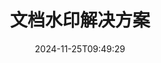 ---
############################# Static ############################
layout: "family"
date:  2024-11-25T09:49:29
draft: false

product: "Watermark"
product_tag: "watermark"

lang: zh

############################# Head ############################
head_title: "文档水印 C# Java Node.js Python |加水印"
head_description: "为 PDF、图像和文档添加水印。Microsoft Office、PDF、OpenDocument、图像等的水印解决方案"

############################# Header ############################
title: "文档水印解决方案"
description:  |
  为您的文档和图像添加文本和图像水印。

  以方便的方式搜索和修改文档水印。

  获取有关文档中显示的水印的信息。

############################# Supported Platforms ###############################
supported_platforms:
  enable: true
  head_title: "选择您的平台"
  title: "平台独立性"
  description: "GroupDocs.Watermark 库支持以下操作系统和框架："
  details_link_title: "了解更多"

  items:
    # items loop
    - title: ".NET"
      description: GroupDocs.Watermark .NET 
      color: "blue"
      tag: "net"
      link: "/watermark/net/"
      features_link: "https://docs.groupdocs.com/watermark/net/system-requirements/"
      features:
          # features loop
          - rows: "4"
            content: |
                    .NET Framework 4.5 or higher <br> .NET Core 3.0 or higher <br> .NET 5.0 or higher
      
          # features loop
          - rows: "1"
            content: |
                    Windows <br> Linux <br> Mac OS
      
          # features loop
          - rows: "3"
            content: |
                    Microsoft Visual Studio <br> JetBrains Rider <br> Microsoft Visual Code
      
          # features loop
          - rows: "1"
            content: |
                    50+ file formats
      

    # items loop
    - title: "Java"
      description: GroupDocs.Watermark Java
      color: "red"
      tag: "java"
      link: "/watermark/java/"
      features_link: "https://docs.groupdocs.com/watermark/java/system-requirements/"
      features:
          # features loop
          - rows: "4"
            content: |
                    Java 8 or higher <br> Kotlin
      
          # features loop
          - rows: "1"
            content: |
                    Windows <br> Linux <br> Mac OS
      
          # features loop
          - rows: "3"
            content: |
                    IntelliJ IDEA <br> Eclipse <br> NetBeans
      
          # features loop
          - rows: "1"
            content: |
                    50+ file formats

    # items loop
    - title: "Node.js"
      description: GroupDocs.Watermark Node.js
      color: "green"
      tag: "nodejs-java"
      link: "/watermark/nodejs-java/"
      features_link: "https://docs.groupdocs.com/watermark/nodejs-java/system-requirements/"
      features:
          # features loop
          - rows: "4"
            content: |
                    Node.js 16+ and J2SE 8.0 (1.8)+
      
          # features loop
          - rows: "1"
            content: |
                    Windows <br> Linux <br> Mac OS
      
          # features loop
          - rows: "3"
            content: |
                    Atom <br> Visual Studio Code <br> 任何其他文本编辑器
      
          # features loop
          - rows: "1"
            content: |
                    50+ file formats

    # items loop
    - title: "Python"
      description: GroupDocs.Watermark Python
      color: "yellow"
      tag: "python-net"
      link: "/watermark/python-net/"
      features_link: "https://docs.groupdocs.com/watermark/python-net/system-requirements/"
      features:
          # features loop
          - rows: "3"
            content: |
                    Python 3.9+ and .Net 6+
      
          # features loop
          - rows: "1"
            content: |
                    Windows <br> Linux <br> Mac OS
      
          # features loop
          - rows: "4"
            content: |
                    IDLE <br> PyCharm <br> Visual Studio Code
      
          # features loop
          - rows: "1"
            content: |
                    50+ file formats

############################# Features ###############################
features:
  enable: true
  title: "GroupDocs.Watermark 功能审查"
  description: "该库旨在添加、搜索和更新流行文档格式的各种水印类型。"

  items:
    # items loop
    - icon: "protect"
      title: "使用水印保护文件"
      content: "在您的业务文档中添加文本和图像水印。"

    # items loop
    - icon: "search"
      title: "搜索现有水印"
      content: "获取有关先前在文档中放置的水印的详细信息。"

    # items loop
    - icon: "manipulate"
      title: "操作文档水印"
      content: "控制文本、样式、图像和其他水印功能。"

    # items loop
    - icon: "additional"
      title: "各种附加功能"
      content: "获取文档信息、更新超链接或页面背景等"

############################# Code samples ############################
code_samples:
  enable: true
  title: "通过水印保护文档"
  description: "GroupDocs.Watermark 典型的操作代码示例。"
  items:
    # code sample loop
    - title: "创建水印。"
      content: |
       要向文档添加水印，请提供目标文件的路径。要在特定页面上获得自定义水印，您可以选择许多选项。
      samples:
        - language: "C#"
          color: "blue"
          content: |
            ```csharp {style=abap}   
            // 指定要添加水印的文档
            using (Watermarker watermarker = new Watermarker("source.docx"))
            {
                // 创建水印对象
                TextWatermark watermark = new TextWatermark("top secret", new Font("Arial", 36));

                // 设置水印选项
                watermark.ForegroundColor = Color.Red;
                watermark.HorizontalAlignment = HorizontalAlignment.Center;
                watermark.VerticalAlignment = VerticalAlignment.Center;

                // 添加水印并保存处理后的文件
                watermarker.Add(watermark);
                watermarker.Save("result.docx");
            }
            ```
        - language: "Java"
          color: "red"
          content: |
            ```java {style=abap}   
            // 指定要添加水印的文档
            Watermarker watermarker = new Watermarker("source.docx");

            // 创建水印对象
            TextWatermark watermark = new TextWatermark("top secret", new Font("Arial", 36));

            // 设置水印选项
            watermark.setForegroundColor(Color.getRed());
            watermark.setHorizontalAlignment(HorizontalAlignment.Center);
            watermark.setVerticalAlignment(VerticalAlignment.Center);

            // 添加水印并保存处理后的文件
            watermarker.add(watermark);
            watermarker.save("result.docx");
            watermarker.close();
            ```
        - language: "TypeScript"
          color: "green"
          content: |
            ```javascript {style=abap}  
            // 指定要添加水印的文档
            const watermarker = new Watermarker("source.docx");

            // 创建水印对象
            const watermark = new TextWatermark("top secret", new Font("Arial", 36));

            // 设置水印选项
            watermark.setForegroundColor(Color.getRed());
            watermark.setHorizontalAlignment(HorizontalAlignment.Center);
            watermark.setVerticalAlignment(VerticalAlignment.Center);

            // 添加水印并保存处理后的文件
            watermarker.add(watermark);
            watermarker.save("result.docx");
            ```
        - language: "Python"
          color: "yellow"
          content: |
            ```python {style=abap}  
            def run():
                # 指定要添加水印的文档
                with groupdocs.watermark.Watermarker("source.docx") as watermarker:
                    font = groupdocs.watermark.watermarks.Font("Arial", 36.0)

                    # 创建水印对象
                    watermark = groupdocs.watermark.watermarks.TextWatermark("top secret", font)

                    # 设置水印选项
                    watermark.foreground_color = groupdocs.watermark.watermarks.Color.red;
                    watermark.horizontal_alignment = groupdocs.watermark.common.HorizontalAlignment.CENTER
                    watermark.vertical_alignment = groupdocs.watermark.common.VerticalAlignment.CENTER

                    # 添加水印并保存处理后的文件
                    watermarker.add(watermark)
                    watermarker.save("result.docx")
            ```


############################# Supported Formats ###############################
formats:
  enable: true
  title: "支持 50 多种文件格式"
  description: "GroupDocs.Watermark 为常用文档和文件格式提供水印。"

############################# Metrics ###############################
metrics:
  enable: true
  title: "我们的图书馆统计数据"
  description: "深入研究关键指标，深入了解我们的成就、影响力和增长。"

  items:
    # items loop
    - number: "50+"
      title: "支持的格式"
      content: "该库能够处理 50 多种最流行的文件格式。"

    # items loop
    - number: "500k"
      title: "NuGet 次下载"
      content: ".NET 的 GroupDocs.Watermark 是一个受欢迎的库，在 NuGet 上的下载量超过50万次。"

    # items loop
    - number: "15k"
      title: "Maven 下载"
      content: "GroupDocs.Watermark 在 Maven 上的下载量超过 1.5 万次，是 Java 个开发者的热门选择。"

    # items loop
    - number: "140+"
      title: "快乐的顾客"
      content: "全球的个人开发人员和顶级公司更喜欢我们的库来构建创新的解决方案。"


############################# Customers ###############################
customers:
  enable: true
  title: "我们满意的客户"
  description: "GroupDocs 个图书馆由全球知名和杰出品牌使用。"

  items:
    # items loop
    - title: "BenQ Corporation"
      logo: "benq"
      
    # items loop
    - title: "Nasdaq Stock Market"
      logo: "nasdaq"
      
    # items loop
    - title: "AT&T Inc."
      logo: "att"
      
    # items loop
    - title: "Customer logo AstraZeneca"
      logo: "astrazeneca"
      
    # items loop
    - title: "Central Bank of Argentina"
      logo: "argentinacentralbank"
      
    # items loop
    - title: "Roche Holding AG"
      logo: "roche"
      
    # items loop
    - title: "Capita"
      logo: "capita"
      
    # items loop
    - title: "Axa S.A."
      logo: "axa"
      
    # items loop
    - title: "Instructure Inc."
      logo: "instructure"
      
    # items loop
    - title: "Wipro"
      logo: "wipro"


############################# Actions ###############################
actions:
  enable: true
  title: "准备好开始了吗？"
  description: "在您的平台上免费试用 GroupDocs.Watermark 项功能"

  items:
    # items loop
    - title: ".NET"
      color: "blue"
      link: "/watermark/net/"

    # items loop
    - title: "Java"
      color: "red"
      link: "/watermark/java/"

    # items loop
    - title: "Node.js"
      color: "green"
      link: "/watermark/nodejs-java/"      

############################# FAQ ###############################
faq:
  enable: true
  title: "经常问的问题"
  description: "查看我们的常见问题解答"

  items:
    # items loop
    - question: "GroupDocs.Watermark 是否需要外部库来进行文档处理？"
      answer: "GroupDocs.Watermark 可独立运行，无需像 Adobe Acrobat、Microsoft Office 等第三方软件。"

    # items loop
    - question: "我可以在购买前测试 GroupDocs.Watermark 个功能吗？"
      answer: "是的，GroupDocs.Watermark 提供免费试用！安装并试用一下，但请记住：试用版会在您的文档中添加 “试用徽章”，仅处理前 3 页。想要完整的体验吗？获得 30 天免费临时许可证以获得全部功能。请参阅 [临时许可](https://purchase.groupdocs.com/temporary-license/) 下的详细信息。"

    # items loop
    - question: "提供了哪些许可证类型？"
      answer: "需要 GroupDocs.Watermark 许可证？我们有选择！根据许多选项从许可证中进行选择。您团队中的开发者人数。部署地点，例如单一办公室或远程工作场所。终端客户分发是否需要与客户共享 SDK/API？或者，还有按月使用的许可证：仅按使用计量套餐的使用量付费。深入研究，找到完美的 [价格](https://purchase.groupdocs.com/pricing/watermark/net/)。"

############################# Cloud Links ###############################
cloud_links:
  enable: true
  title: "GroupDocs.Watermark 低代码 API"
  description: "您的应用程序使用我们基于云的 REST API 为文件添加水印。"
  
  items:
    # items loop
    - title: "GroupDocs.Watermark Cloud for cURL"
      content: "使用 cURL REST 完整 API 为 PDF、Word、Excel、PowerPoint、JPEG 和其他流行的文件格式添加水印。"
      icon: "groupdocs_watermark-for-curl"
      link: "https://products.groupdocs.cloud/watermark/curl"

    # items loop
    - title: "GroupDocs.Watermark Cloud for .NET"
      content: "使用适用于 .NET 的 Cloud SDK 提供的文档水印功能，为您的 .NET 个应用程序提供水印功能。自行保护业务文档。"
      icon: "groupdocs_watermark-for-net"
      link: "https://products.groupdocs.cloud/watermark/net"

    # items loop
    - title: "GroupDocs.Watermark Cloud for Java"
      content: "GroupDocs.Watermark 专为 Java 设计的 SDK 为您的 Java 个应用程序和业务文件提供了新的可能性。"
      icon: "groupdocs_watermark-for-java"
      link: "https://products.groupdocs.cloud/watermark/java"

############################# App links ###############################
app_links:
  enable: true
  title: "GroupDocs.Watermark 个 Web 应用程序"
  description: "GroupDocs 授予对 Web 应用程序的访问权限，以便为您的文档添加水印。超过50种流行的文件格式可以在你最喜欢的浏览器中免费添加水印。"

  items:
    # items loop
    - title: "GroupDocs.Watermark Total"
      content: "在线工具，可从任何设备向文档添加水印。"
      icon: "groupdocs_watermark-app"
      link: "https://products.groupdocs.app/watermark/total"

    # items loop
    - title: "GroupDocs.Watermark DOCX"
      content: "在线水印 MS Word DOCX。"
      icon: "groupdocs_words-app"
      link: "https://products.groupdocs.app/watermark/docx"

    # items loop
    - title: "GroupDocs.Watermark PDF"
      content: "在线保护 PDF 个文档。"
      icon: "groupdocs_pdf-app"
      link: "https://products.groupdocs.app/watermark/pdf"


      


---